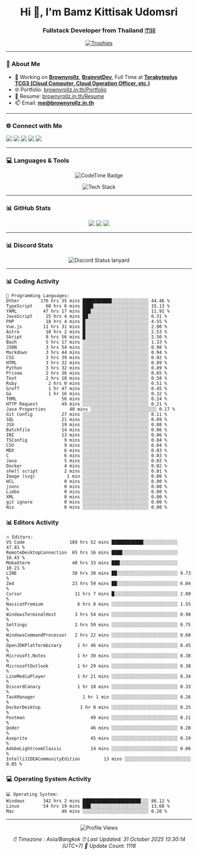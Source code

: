 <h1 align="center">Hi 👋, I'm Bamz Kittisak Udomsri</h1>
<h3 align="center">Fullstack Developer from Thailand 🇹🇭</h3>

<p align="center">
  <a href="https://github.com/ryo-ma/github-profile-trophy">
    <img src="https://github-profile-trophy.vercel.app/?username=brownyroll" alt="Trophies" />
  </a>
</p>

---

### 🔧 About Me

- 🔭 Working on [**Brownyrollz**](https://github.com/Brownyrollz), [**BrainrotDev**](https://github.com/brainrotdev), Full Time at [**Terabyteplus TCG3 (Cloud Computer, Cloud Operation Officer, etc.)**](https://tcloud.in.th)
- 🌐 Portfolio: [brownyrollz.in.th/Portfolio](https://Brownyrollz.in.th/Portfolio)
- 📄 Resume: [brownyrollz.in.th/Resume](https://Brownyrollz.in.th/Resume)
- 📫 Email: **me@brownyrollz.in.th**
---

### 🌐 Connect with Me

<p align="left">
  <a href="https://codepen.io/brownyroll" target="_blank"><img src="https://img.shields.io/badge/CodePen-000?style=for-the-badge&logo=codepen&logoColor=white" /></a>
  <a href="https://fb.com/brownyroll.bbamz" target="_blank"><img src="https://img.shields.io/badge/Facebook-1877F2?style=for-the-badge&logo=facebook&logoColor=white" /></a>
  <a href="https://instagram.com/brownyroll.darkalich" target="_blank"><img src="https://img.shields.io/badge/Instagram-E4405F?style=for-the-badge&logo=instagram&logoColor=white" /></a>
  <a href="https://www.youtube.com/c/brownyrollz" target="_blank"><img src="https://img.shields.io/badge/YouTube-FF0000?style=for-the-badge&logo=youtube&logoColor=white" /></a>
  <a href="https://discord.gg/yyJRFxTXGU" target="_blank"><img src="https://img.shields.io/badge/Discord-5865F2?style=for-the-badge&logo=discord&logoColor=white" /></a>
</p>

---

### 💻 Languages & Tools

<p align="center">
  <img href="https://codetime.dev" alt="CodeTime Badge" src="https://shields.jannchie.com/endpoint?style=flat&color=222&url=https%3A%2F%2Fapi.codetime.dev%2Fv3%2Fusers%2Fshield%3Fuid%3D34055">
  <br/>
  <!--START_SECTION:tech-->
<p align="center">
  <img src="https://skillicons.dev/icons?i=html,css,js,ts,react,nextjs,nodejs,vue,php,laravel,dotnet,django,tailwind,bootstrap,express,arduino,mysql,sqlite,mongodb,nginx,docker,git,linux,figma,postman,astro,bash,bun,cloudflare,discord,discordjs" alt="Tech Stack" />
</p>
<!--END_SECTION:tech-->
</p>

---

### 📊 GitHub Stats

<p align="center">
  <img src="https://github-readme-stats.vercel.app/api?username=brownyroll&show_icons=true" />
  <img src="https://github-readme-stats.vercel.app/api/top-langs/?username=brownyroll&layout=compact" />
  <img src="https://github-readme-streak-stats.herokuapp.com/?user=brownyroll" />
</p>

---

### 📊 Discord Stats

<p align="center">
     <img alt='Discord Status lanyard' src='https://lanyard.cnrad.dev/api/280676963885121536' />
</p>

---

<p align="center">


### 📊 Coding Activity

<!--START_SECTION:waka-->
```text
💬 Programming Languages:
Other        176 hrs 35 mins ███████████░░░░░░░░░░░░░░ 44.46 %
TypeScript     60 hrs 6 mins ████░░░░░░░░░░░░░░░░░░░░░ 15.13 %
YAML          47 hrs 17 mins ███░░░░░░░░░░░░░░░░░░░░░░ 11.91 %
JavaScript     25 hrs 4 mins ██░░░░░░░░░░░░░░░░░░░░░░░ 6.31 %
PHP            18 hrs 4 mins █░░░░░░░░░░░░░░░░░░░░░░░░ 4.55 %
Vue.js        11 hrs 31 mins █░░░░░░░░░░░░░░░░░░░░░░░░ 2.90 %
Astro          10 hrs 2 mins █░░░░░░░░░░░░░░░░░░░░░░░░ 2.53 %
Skript         9 hrs 56 mins █░░░░░░░░░░░░░░░░░░░░░░░░ 2.50 %
Bash           5 hrs 17 mins ░░░░░░░░░░░░░░░░░░░░░░░░░ 1.33 %
JSON           3 hrs 54 mins ░░░░░░░░░░░░░░░░░░░░░░░░░ 0.98 %
Markdown       3 hrs 44 mins ░░░░░░░░░░░░░░░░░░░░░░░░░ 0.94 %
CSS            3 hrs 39 mins ░░░░░░░░░░░░░░░░░░░░░░░░░ 0.92 %
HTML           3 hrs 32 mins ░░░░░░░░░░░░░░░░░░░░░░░░░ 0.89 %
Python         3 hrs 32 mins ░░░░░░░░░░░░░░░░░░░░░░░░░ 0.89 %
Prisma         2 hrs 36 mins ░░░░░░░░░░░░░░░░░░░░░░░░░ 0.65 %
Text           2 hrs 18 mins ░░░░░░░░░░░░░░░░░░░░░░░░░ 0.58 %
Ruby            2 hrs 0 mins ░░░░░░░░░░░░░░░░░░░░░░░░░ 0.51 %
Groff           1 hr 47 mins ░░░░░░░░░░░░░░░░░░░░░░░░░ 0.45 %
Go              1 hr 16 mins ░░░░░░░░░░░░░░░░░░░░░░░░░ 0.32 %
TOML                 56 mins ░░░░░░░░░░░░░░░░░░░░░░░░░ 0.24 %
HTTP Request         49 mins ░░░░░░░░░░░░░░░░░░░░░░░░░ 0.21 %
Java Properties         40 mins ░░░░░░░░░░░░░░░░░░░░░░░░░ 0.17 %
Git Config           27 mins ░░░░░░░░░░░░░░░░░░░░░░░░░ 0.11 %
SQL                  21 mins ░░░░░░░░░░░░░░░░░░░░░░░░░ 0.09 %
JSX                  19 mins ░░░░░░░░░░░░░░░░░░░░░░░░░ 0.08 %
Batchfile            14 mins ░░░░░░░░░░░░░░░░░░░░░░░░░ 0.06 %
INI                  13 mins ░░░░░░░░░░░░░░░░░░░░░░░░░ 0.06 %
TSConfig              9 mins ░░░░░░░░░░░░░░░░░░░░░░░░░ 0.04 %
CSV                   9 mins ░░░░░░░░░░░░░░░░░░░░░░░░░ 0.04 %
MDX                   6 mins ░░░░░░░░░░░░░░░░░░░░░░░░░ 0.03 %
C                     6 mins ░░░░░░░░░░░░░░░░░░░░░░░░░ 0.03 %
Java                  5 mins ░░░░░░░░░░░░░░░░░░░░░░░░░ 0.02 %
Docker                4 mins ░░░░░░░░░░░░░░░░░░░░░░░░░ 0.02 %
shell script          2 mins ░░░░░░░░░░░░░░░░░░░░░░░░░ 0.01 %
Image (svg)            1 min ░░░░░░░░░░░░░░░░░░░░░░░░░ 0.00 %
HCL                   0 mins ░░░░░░░░░░░░░░░░░░░░░░░░░ 0.00 %
jsonc                 0 mins ░░░░░░░░░░░░░░░░░░░░░░░░░ 0.00 %
Limbo                 0 mins ░░░░░░░░░░░░░░░░░░░░░░░░░ 0.00 %
XML                   0 mins ░░░░░░░░░░░░░░░░░░░░░░░░░ 0.00 %
git ignore            0 mins ░░░░░░░░░░░░░░░░░░░░░░░░░ 0.00 %
Nix                   0 mins ░░░░░░░░░░░░░░░░░░░░░░░░░ 0.00 %

```
<!--END_SECTION:waka-->

### 📊 Editors Activity

<!--START_SECTION:editors-->
```text
🔥 Editors:
VS Code                 189 hrs 52 mins ████████████░░░░░░░░░░░░░ 47.81 %
RemoteDesktopConnection  65 hrs 16 mins ████░░░░░░░░░░░░░░░░░░░░░ 16.43 %
MobaXterm                40 hrs 33 mins ███░░░░░░░░░░░░░░░░░░░░░░ 10.21 %
LINE                     38 hrs 38 mins ██░░░░░░░░░░░░░░░░░░░░░░░ 9.73 %
Zed                      23 hrs 59 mins ██░░░░░░░░░░░░░░░░░░░░░░░ 6.04 %
Cursor                    11 hrs 7 mins █░░░░░░░░░░░░░░░░░░░░░░░░ 2.80 %
NavicatPremium             6 hrs 8 mins ░░░░░░░░░░░░░░░░░░░░░░░░░ 1.55 %
WindowsTerminalHost       3 hrs 54 mins ░░░░░░░░░░░░░░░░░░░░░░░░░ 0.98 %
Settings                  2 hrs 59 mins ░░░░░░░░░░░░░░░░░░░░░░░░░ 0.75 %
WindowsCommandProcessor   2 hrs 22 mins ░░░░░░░░░░░░░░░░░░░░░░░░░ 0.60 %
OpenJDKPlatformbinary      1 hr 46 mins ░░░░░░░░░░░░░░░░░░░░░░░░░ 0.45 %
Microsoft.Notes            1 hr 30 mins ░░░░░░░░░░░░░░░░░░░░░░░░░ 0.38 %
MicrosoftOutlook           1 hr 29 mins ░░░░░░░░░░░░░░░░░░░░░░░░░ 0.38 %
LineMediaPlayer            1 hr 21 mins ░░░░░░░░░░░░░░░░░░░░░░░░░ 0.34 %
DiscordCanary              1 hr 18 mins ░░░░░░░░░░░░░░░░░░░░░░░░░ 0.33 %
TaskManager                  1 hr 1 min ░░░░░░░░░░░░░░░░░░░░░░░░░ 0.26 %
DockerDesktop               1 hr 0 mins ░░░░░░░░░░░░░░░░░░░░░░░░░ 0.25 %
Postman                         49 mins ░░░░░░░░░░░░░░░░░░░░░░░░░ 0.21 %
Qoder                           46 mins ░░░░░░░░░░░░░░░░░░░░░░░░░ 0.20 %
Aseprite                        45 mins ░░░░░░░░░░░░░░░░░░░░░░░░░ 0.19 %
AdobeLightroomClassic           14 mins ░░░░░░░░░░░░░░░░░░░░░░░░░ 0.06 %
IntelliJIDEACommunityEdition         13 mins ░░░░░░░░░░░░░░░░░░░░░░░░░ 0.05 %

```
<!--END_SECTION:editors-->

### 💻 Operating System Activity

<!--START_SECTION:os-->
```text
💻 Operating System:
Windows       342 hrs 2 mins ██████████████████████░░░ 86.12 %
Linux         54 hrs 19 mins ███░░░░░░░░░░░░░░░░░░░░░░ 13.68 %
Mac                  48 mins ░░░░░░░░░░░░░░░░░░░░░░░░░ 0.20 %
```
<!--END_SECTION:os-->
</p>

---

<p align="center">
  <img src="https://komarev.com/ghpvc/?username=brownyroll&label=Profile%20views&color=0e75b6&style=flat" alt="Profile Views" />
</p>

<!-- Metadata -->
<p align="center"> 
    <i>
        ⏰ Timezone : Asia/Bangkok
        ⏰ Last Updated: <!--LAST_UPDATED-->31 October 2025 13:30:14 (UTC+7)<!--END_LAST_UPDATED-->
        🔄️ Update Count: <!--UPDATE_COUNT-->1118<!--END_UPDATE_COUNT-->
    </i>
</p>

